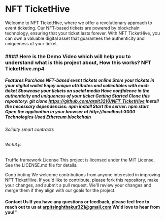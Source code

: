 # NFT TicketHive

Welcome to NFT TicketHive, where we offer a revolutionary approach to event ticketing. Our NFT-based tickets are powered by blockchain technology, ensuring that your ticket lasts forever. With NFT TicketHive, you can own a valuable digital asset that guarantees the authenticity and uniqueness of your ticket.

### #### Here is the Demo Video which will help you to understand what is this project about, How this works? NFT TicketHive.mp4



##### Features Purchase NFT-based event tickets online Store your tickets in your digital wallet Enjoy unique attributes and collectibles with each ticket Showcase your tickets on social media Have confidence in the authenticity and uniqueness of your ticket Getting Started Clone this repository: git clone https://github.com/arpit3210/NFT_TicketHive Install the necessary dependencies: npm install Start the server: npm start Open the application in your browser at http://localhost:3000 Technologies Used Ethereum blockchain

###### Solidity smart contracts
###### Web3.js

Truffle framework License This project is licensed under the MIT License. See the LICENSE.md file for details.

Contributing We welcome contributions from anyone interested in improving NFT TicketHive. If you'd like to contribute, please fork this repository, make your changes, and submit a pull request. We'll review your changes and merge them if they align with our goals for the project.

#### Contact Us If you have any questions or feedback, please feel free to reach out to us at arpitsinghthakur321@gmail.com We'd love to hear from you!"